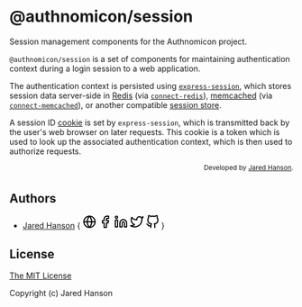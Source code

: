 # @authnomicon/session

Session management components for the Authnomicon project.

`@authnomicon/session` is a set of components for maintaining authentication
context during a login session to a web application.

The authentication context is persisted using [`express-session`](https://github.com/expressjs/session),
which stores session data server-side in [Redis](https://redis.io/) (via
[`connect-redis`](https://github.com/tj/connect-redis)), [memcached](https://memcached.org/)
(via [`connect-memcached`](https://github.com/balor/connect-memcached)), or
another compatible [session store](https://github.com/expressjs/session#compatible-session-stores).

A session ID [cookie](https://developer.mozilla.org/en-US/docs/Web/HTTP/Cookies)
is set by `express-session`, which is transmitted back by the user's web browser
on later requests.  This cookie is a token which is used to look up the
associated authentication context, which is then used to authorize requests.

<div align="right">
  <sup>Developed by <a href="#authors">Jared Hanson</a>.</sub>
</div>

## Authors

- [Jared Hanson](https://www.jaredhanson.me/) { [![WWW](https://raw.githubusercontent.com/jaredhanson/jaredhanson/master/images/globe-12x12.svg)](https://www.jaredhanson.me/) [![Facebook](https://raw.githubusercontent.com/jaredhanson/jaredhanson/master/images/facebook-12x12.svg)](https://www.facebook.com/jaredhanson) [![LinkedIn](https://raw.githubusercontent.com/jaredhanson/jaredhanson/master/images/linkedin-12x12.svg)](https://www.linkedin.com/in/jaredhanson) [![Twitter](https://raw.githubusercontent.com/jaredhanson/jaredhanson/master/images/twitter-12x12.svg)](https://twitter.com/jaredhanson) [![GitHub](https://raw.githubusercontent.com/jaredhanson/jaredhanson/master/images/github-12x12.svg)](https://github.com/jaredhanson) }

## License

[The MIT License](https://opensource.org/licenses/MIT)

Copyright (c) Jared Hanson
